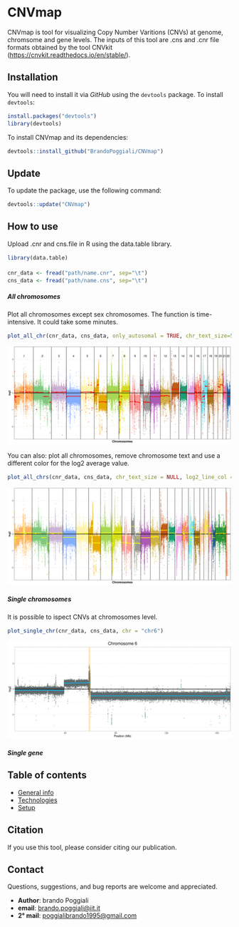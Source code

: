 # CNVmap
 CNVmap is tool for visualizing Copy Number Varitions (CNVs) at genome, chromsome and gene levels. The inputs of this tool are .cns and .cnr file formats obtained by the tool CNVkit (https://cnvkit.readthedocs.io/en/stable/).


## Installation

You will need to install it via _GitHub_ using the `devtools` package. To install `devtools`:
```r
install.packages("devtools")
library(devtools)
```

To install CNVmap and its dependencies:
```r
devtools::install_github("BrandoPoggiali/CNVmap")
```

## Update
To update the package, use the following command:
```r
devtools::update("CNVmap")
```

## How to use
Upload .cnr and cns.file in R using the data.table library.

```r
library(data.table)

cnr_data <- fread("path/name.cnr", sep="\t")
cns_data <- fread("path/name.cns", sep="\t")
```
##### All chromosomes
Plot all chromosomes except sex chromosomes. The function is time-intensive. It could take some minutes.

```r
plot_all_chr(cnr_data, cns_data, only_autosomal = TRUE, chr_text_size=5)
```

![](img/All_autosomes.png)

You can also: plot all chromosomes, remove chromosome text and use a different color for the log2 average value. 
```r
plot_all_chrs(cnr_data, cns_data, chr_text_size = NULL, log2_line_col = "yellow")
```
![](img/All_chromosomes.png)

##### Single chromosomes
It is possible to ispect CNVs at chromosomes level.

```r
plot_single_chr(cnr_data, cns_data, chr = "chr6")
```
![](img/Chromosome_6.png)


##### Single gene





## Table of contents
* [General info](#general-info)
* [Technologies](#technologies)
* [Setup](#setup)


## Citation
If you use this tool, please consider citing our publication.

## Contact

Questions, suggestions, and bug reports are welcome and appreciated.
- **Author**: brando Poggiali
- **email**: brando.poggiali@iit.it
- **2° mail**: poggialibrando1995@gmail.com

